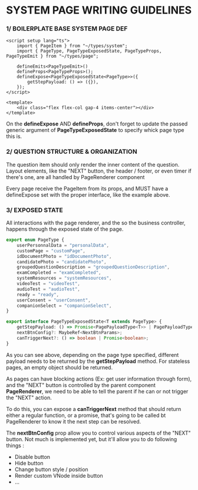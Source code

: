 # SYSTEM PAGE WRITING GUIDELINES

### 1/ BOILERPLATE BASE SYSTEM PAGE DEF

```vue
<script setup lang="ts">
    import { PageItem } from "~/types/system";
    import { PageType, PageTypeExposedState, PageTypeProps, PageTypeEmit } from "~/types/page";

    defineEmits<PageTypeEmit>()
    defineProps<PageTypeProps>();
    defineExpose<PageTypeExposedState<PageType>>({
        getStepPayload: () => ({}),
    });
</script>

<template>
    <div class="flex flex-col gap-4 items-center"></div>
</template>
```

On the **defineExpose** AND **defineProps**, don't forget to update the passed generic argument of **PageTypeExposedState** to specify whick page type this is.

### 2/ QUESTION STRUCTURE & ORGANIZATION

The question item should only render the inner content of the question. Layout elements, like the "NEXT" button, the header / footer, or even timer if there's one, are all handled by PageRenderer component

Every page receive the PageItem from its props, and MUST have a defineExpose set with the proper interface, like the example above.

### 3/ EXPOSED STATE

All interactions with the page renderer, and the so the business controller, happens through the exposed state of the page.

```ts
export enum PageType {
    userPersonnalData = "personalData",
    customPage = "customPage",
    idDocumentPhoto = "idDocumentPhoto",
    candidatePhoto = "candidatePhoto",
    groupedQuestionDescription = "groupedQuestionDescription",
    examCompleted = "examCompleted",
    systemResources = "systemResources",
    videoTest = "videoTest",
    audioTest = "audioTest",
    ready = "ready",
    userConsent = "userConsent",
    companionSelect = "companionSelect",
}

export interface PageTypeExposedState<T extends PageType> {
    getStepPayload: () => Promise<PagePayloadType<T>> | PagePayloadType<T>;
    nextBtnConfig?: MaybeRef<NextBtnParams>;
    canTriggerNext?: () => boolean | Promise<boolean>;
}
```

As you can see above, depending on the page type specified, different payload needs to be returned by the **getStepPayload** method. For stateless pages, an empty object should be returned.

As pages can have blocking actions (Ex: get user information through form), and the "NEXT" button is controlled by the parent component **PageRenderer**, we need to be able to tell the parent if he can or not trigger the "NEXT" action.

To do this, you can expose a **canTriggerNext** method that should return either a regular function, or a promise, that's going to be called bt PageRenderer to know it the next step can be resolved.

The **nextBtnConfig** prop allow you to control various aspects of the "NEXT" button. Not much is implemented yet, but it'll allow you to do following things : 
- Disable button
- Hide button
- Change button style / position
- Render custom VNode inside button
- ...

